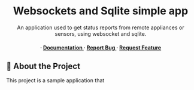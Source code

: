 <div align='center'>

<h1>Websockets and Sqlite simple app</h1>
<p>An application used to get status reports from remote appliances or sensors, using websocket and sqlite.</p>

<h4> <span> · </span> <a href="https://github.com/eli-pavlov/Python-WebSocket-Project/blob/master/README.md"> Documentation </a> <span> · </span> <a href="https://github.com/eli-pavlov/Python-WebSocket-Project/issues"> Report Bug </a> <span> · </span> <a href="https://github.com/eli-pavlov/Python-WebSocket-Project/issues"> Request Feature </a> </h4>


</div>

## :star2: About the Project
This project is a sample application that 
